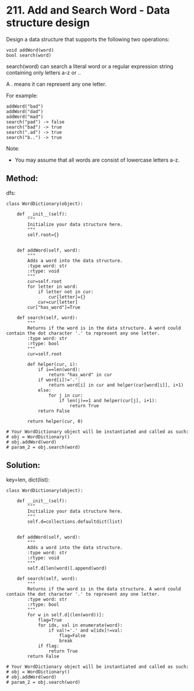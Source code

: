 # 211. Add and Search Word - Data structure design

Design a data structure that supports the following two operations:

    void addWord(word)
    bool search(word)

search(word) can search a literal word or a regular expression string containing only letters a-z or .. 

A . means it can represent any one letter.

For example:

    addWord("bad")
    addWord("dad")
    addWord("mad")
    search("pad") -> false
    search("bad") -> true
    search(".ad") -> true
    search("b..") -> true

Note:
- You may assume that all words are consist of lowercase letters a-z.

## Method:

dfs:

    class WordDictionary(object):
    
        def __init__(self):
            """
            Initialize your data structure here.
            """
            self.root={}
            
    
        def addWord(self, word):
            """
            Adds a word into the data structure.
            :type word: str
            :rtype: void
            """
            cur=self.root
            for letter in word:
                if letter not in cur:
                    cur[letter]={}
                cur=cur[letter]
            cur["has_word"]=True
    
        def search(self, word):
            """
            Returns if the word is in the data structure. A word could contain the dot character '.' to represent any one letter.
            :type word: str
            :rtype: bool
            """
            cur=self.root
            
            def helper(cur, i):
                if i==len(word):
                    return "has_word" in cur
                if word[i]!='.':
                    return word[i] in cur and helper(cur[word[i]], i+1)
                else:
                    for j in cur:
                        if len(j)==1 and helper(cur[j], i+1):
                            return True
                return False
                        
            return helper(cur, 0)
    
    # Your WordDictionary object will be instantiated and called as such:
    # obj = WordDictionary()
    # obj.addWord(word)
    # param_2 = obj.search(word)
    
## Solution:

key=len, dict(list):

    class WordDictionary(object):
    
        def __init__(self):
            """
            Initialize your data structure here.
            """
            self.d=collections.defaultdict(list)
            
    
        def addWord(self, word):
            """
            Adds a word into the data structure.
            :type word: str
            :rtype: void
            """
            self.d[len(word)].append(word)
    
        def search(self, word):
            """
            Returns if the word is in the data structure. A word could contain the dot character '.' to represent any one letter.
            :type word: str
            :rtype: bool
            """
            for w in self.d[(len(word))]:
                flag=True
                for idx, val in enumerate(word):
                    if val!='.' and w[idx]!=val:
                        flag=False
                        break
                if flag:
                    return True
            return False
    
    # Your WordDictionary object will be instantiated and called as such:
    # obj = WordDictionary()
    # obj.addWord(word)
    # param_2 = obj.search(word)